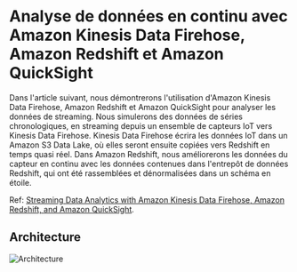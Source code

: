 # Analyse de données en continu avec Amazon Kinesis Data Firehose, Amazon Redshift et Amazon QuickSight

Dans l'article suivant, nous démontrerons l'utilisation d'Amazon Kinesis Data Firehose, Amazon Redshift et Amazon QuickSight pour analyser les données de streaming. Nous simulerons des données de séries chronologiques, en streaming depuis un ensemble de capteurs IoT vers Kinesis Data Firehose. Kinesis Data Firehose écrira les données IoT dans un Amazon S3 Data Lake, où elles seront ensuite copiées vers Redshift en temps quasi réel. Dans Amazon Redshift, nous améliorerons les données du capteur en continu avec les données contenues dans l'entrepôt de données Redshift, qui ont été rassemblées et dénormalisées dans un schéma en étoile.

Ref: [Streaming Data Analytics with Amazon Kinesis Data Firehose, Amazon Redshift, and Amazon QuickSight](https://github.com/garystafford/kinesis-redshift-streaming-demo).


## Architecture

![Architecture](Archi.png)
